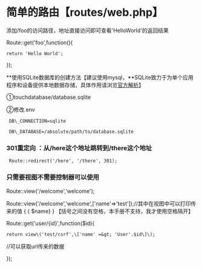 # 简单的路由【routes/web.php】

添加/foo的访问路径，地址直接访问即可查看'HelloWorld'的返回结果

Route::get\('foo',function\(\){

```
return 'Hello World';
```

}\);

**使用SQLite数据库的创建方法【建议使用mysql，**SQLite致力于为单个应用程序和设备提供本地数据存储，具体作用请浏览[官方解析](https://www.sqlite.org/whentouse.html)】

①touchdatabase/database.sqlite

②修改.env

```
 DB\_CONNECTION=sqlite

 DB\_DATABASE=/absolute/path/to/database.sqlite
```

### 

### 301重定向 ：**从/here这个地址跳转到/there这个地址**

```
 Route::redirect('/here', '/there', 301);
```

### 

### **只需要视图不需要控制器可以使用**

Route::view\('/welcome','welcome'\);

Route::view\('/welcome','welcome',\['name'=&gt;'test'\]\);//其中在视图中可以打印传来的值  { { $name} } 【括号之间没有空格，本手册不支持，我才使用空格隔开】

Route::get\('user/{id}',function\($id\){

	return view\('test/csrf',\['name' =&gt; 'User'.$id\]\);//可以获取url传来的数据

}\);

